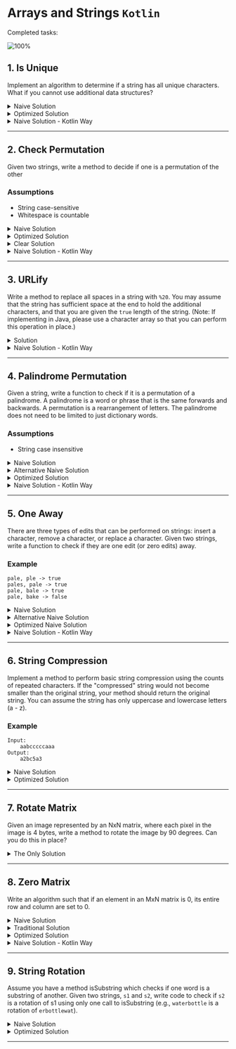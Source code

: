 # Arrays and Strings `Kotlin`

Completed tasks:

![100%](https://progress-bar.dev/100)

## 1. Is Unique

Implement an algorithm to determine if a string has all unique characters. What if you cannot use additional data structures?

<details>
<summary>Naive Solution </summary>

#### Assumptions

- String contains only `ASCII` symbols

#### Complexity

- Time Complexity: `O(N)` - but never exceed number of symbols ```O(min(c, N)) = O(c)```
- Space Complexity: `O(1)`

#### Implementation

   ```kotlin
fun naiveIsUniqueChars(testStr: String): Boolean {
    if (testStr.length > 128) return false

    val used = Array(128) { false }

    for (i in IntRange(0, testStr.length - 1)) {
        val symbolCode = testStr[i].code
        if (used[symbolCode]) {
            return false
        }
        used[symbolCode] = true
    }
    return true
}
   ```

</details>

<details>
<summary>Optimized Solution </summary>

#### Assumptions:

- String contains only `a-z` symbols

#### Complexity

- Time Complexity: `O(N)` - but never exceed number of symbols ```O(min(c, N)) = O(c)```
- Space Complexity: `O(1)`

#### Implementation

   ```kotlin
fun optimizedIsUniqueChars(testStr: String): Boolean {
    if (testStr.length > 26) return false

    var a = 0

    for (i in IntRange(0, testStr.length - 1)) {
        val symbolCode = testStr[i].code - 'a'.code
        if ((a and (1 shl symbolCode)) > 0) {
            return false
        }

        a = a or (1 shl symbolCode)
    }
    return true
}
   ```

</details>

<details>
<summary>Naive Solution - Kotlin Way</summary>

#### Complexity

- Time Complexity: `O(N)`
- Space Complexity: `O(1)`

#### Implementation

   ```kotlin
fun URlifyKotlinWay(str: String): String = str.replace(" ", "%20")
   ```

</details>
<hr/>

## 2. Check Permutation

Given two strings, write a method to decide if one is a permutation of the other

### Assumptions

- String case-sensitive
- Whitespace is countable

<details>
<summary>Naive Solution </summary>

#### Complexity

- Time Complexity: `O(N)`

- Space Complexity: `O(N)`

#### Implementation

   ```kotlin
fun naiveCheckPermutation(first: String, second: String): Boolean {
    if (first.length != second.length) {
        return false
    }

    val counter = HashMap<Int, Int>()

    for (i in IntRange(0, first.length - 1)) {
        val symbolCode = first[i].code

        counter[symbolCode] = (counter[symbolCode] ?: 0) + 1
    }

    val secondCounter = HashMap<Int, Int>()

    for (i in IntRange(0, first.length - 1)) {
        val symbolCode = second[i].code

        secondCounter[symbolCode] = (secondCounter[symbolCode] ?: 0) + 1
    }

    for ((key, value) in counter) {
        if (secondCounter[key] != value) {
            return false
        }
    }

    return true
}
   ```

</details>

<details>
<summary>Optimized Solution</summary>

#### Complexity

- Time Complexity: `O(N)`

- Space Complexity: `O(N)`

#### Implementation

   ```kotlin
fun optimizedCheckPermutation(first: String, second: String): Boolean {
    if (first.length != second.length) {
        return false
    }

    val counter = HashMap<Int, Int>()

    for (i in IntRange(0, first.length - 1)) {
        val symbolCode = first[i].code

        counter[symbolCode] = (counter[symbolCode] ?: 0) + 1
    }

    for (i in IntRange(0, first.length - 1)) {
        val symbolCode = second[i].code

        if ((counter[symbolCode] ?: 0) == 0) {
            return false
        }
        counter[symbolCode] = counter[symbolCode]!! - 1
    }

    return true
}
   ```

</details>

<details>
<summary>Clear Solution</summary>

#### Complexity

- Time Complexity: `O(N log N)`

- Space Complexity: `O(1)`

#### Implementation

   ```kotlin
fun clearCheckPermutation(first: String, second: String): Boolean {
    if (first.length != second.length) {
        return false
    }

    val firstSorted = first.toCharArray()
    val secondSorted = first.toCharArray()
    firstSorted.sort()
    secondSorted.sort()

    for (i in IntRange(0, first.length - 1)) {
        if (firstSorted[i] != secondSorted[i]) {
            return false
        }
    }

    return true
}
   ```

</details>

<details>
<summary>Naive Solution - Kotlin Way</summary>

#### Complexity

- Time Complexity: `O(N)`

- Space Complexity: `O(N)`

#### Implementation

   ```kotlin
fun checkPermutationKotlinWay(first: String, second: String): Boolean = first.toCharArray().toTypedArray().groupingBy { it }.eachCount() ==
        second.toCharArray().toTypedArray().groupingBy { it }.eachCount()
   ```

</details>

<hr/>

## 3. URLify

Write a method to replace all spaces in a string with `%20`. You may assume that the string has sufficient space at the end to hold the
additional characters, and that you are given the `true` length of the string. (Note: If implementing in Java, please use a character array
so that you can perform this operation in place.)


<details>
<summary>Solution</summary>

#### Complexity

- Time Complexity: `O(N)`

- Space Complexity: `O(1)`

#### Implementation

   ```kotlin
fun inplaceURlify(chars: CharArray, length: Int): CharArray {
    var whitespaceCounter = 0
    for (i in IntRange(0, length - 1)) {
        if (chars[i] == ' ') {
            ++whitespaceCounter
        }
    }
    if (whitespaceCounter == 0) {
        return chars
    }

    val replacedBy = "%20".toCharArray()
    var newLength = length + whitespaceCounter * 2 - 1
    var i = length - 1
    while (i >= 0) {
        if (chars[i] == ' ') {
            for (j in IntRange(0, replacedBy.size - 1).reversed()) {
                chars[newLength - j] = replacedBy[replacedBy.size - j - 1]
            }
            newLength -= replacedBy.size
        } else {
            chars[newLength] = chars[i]
            newLength -= 1
        }
        --i
    }
    return chars
}
   ```

</details>

<details>
<summary>Naive Solution - Kotlin Way</summary>

#### Complexity

- Time Complexity: `O(N)`

- Space Complexity: `O(1)`

#### Implementation

   ```kotlin
fun URlifyKotlinWay(str: String): String = str.replace(" ", "%20")
   ```

</details>


<hr/>

## 4. Palindrome Permutation

Given a string, write a function to check if it is a permutation of a palindrome. A palindrome is a word or phrase that is the same forwards
and backwards. A permutation is a rearrangement of letters. The palindrome does not need to be limited to just dictionary words.

### Assumptions

- String case insensitive

<details>
<summary>Naive Solution </summary>

#### Complexity

- Time Complexity: `O(N)`

- Space Complexity: `O(1)`

#### Implementation

   ```kotlin
fun naiveIsPalindromePermutation(testStr: String): Boolean {
    val preparedTestString = testStr.lowercase().filter { it != ' ' }.toCharArray()
    val isStrLenEven = preparedTestString.size % 2 == 0
    val charsMap = HashMap<Char, Int>()
    preparedTestString.forEach {
        charsMap[it] = (charsMap[it] ?: 0) + 1
    }

    var hasOddNumberOfChars = false
    for (value in charsMap.values) {
        if (value % 2 != 0) {
            if (hasOddNumberOfChars || isStrLenEven) {
                return false
            }
            hasOddNumberOfChars = true
        }
    }
    return true
}
   ```

</details>

<details>
<summary>Alternative Naive Solution </summary>

#### Complexity

- Time Complexity: `O(N)`

- Space Complexity: `O(1)`

#### Implementation

   ```kotlin
fun alternativeNaiveIsPalindromePermutation(testStr: String): Boolean {
    val charsMap = HashMap<Char, Int>()
    var countOdd = 0
    testStr.lowercase().toCharArray().filter { it != ' ' }.forEach {
        charsMap[it] = (charsMap[it] ?: 0) + 1
        if (charsMap[it]!! % 2 == 1) {
            ++countOdd
        } else {
            --countOdd
        }
    }

    return countOdd <= 1
}
   ```

</details>

<details>
<summary>Optimized Solution</summary>

#### Complexity

- Time Complexity: `O(N)`

- Space Complexity: `O(1)`

#### Implementation

   ```kotlin
fun optimizedIsPalindromePermutation(testStr: String): Boolean {
    val bitVector = createBitVector(testStr)
    return bitVector == 0 || checkExactlyOneBitSet(bitVector)
}

fun createBitVector(testStr: String): Int {
    var bitVector = 0
    for (char in testStr.toCharArray()) {
        val x = getCharNumber(char)
        bitVector = toggle(bitVector, x)
    }
    return bitVector
}

fun getCharNumber(char: Char): Int {
    return char.toLowerCase().code - 'a'.code
}

fun toggle(bitVector: Int, index: Int): Int {
    if (index < 0) return bitVector

    val mask = 1.shl(index)

    return if ((bitVector.and(mask)) == 0) {
        bitVector.or(mask)
    } else {
        bitVector.and(mask.inv())
    }
}

fun checkExactlyOneBitSet(bitVector: Int): Boolean {
    return bitVector.and(bitVector - 1) == 0
}
   ```

</details>

<details>
<summary>Naive Solution - Kotlin Way</summary>

#### Complexity

- Time Complexity: `O(N)`

- Space Complexity: `O(1)`

#### Implementation

   ```kotlin
fun isPalindromePermutationKotlinWay(testStr: String): Boolean {
    val preparedTestString = testStr.lowercase().filter { it != ' ' }.toCharArray()
    val charsMap = preparedTestString.toTypedArray().groupingBy { it }.eachCount()

    return charsMap.values.filter { it % 2 != 0 }.count() <= 1
}
   ```

</details>

<hr/>

## 5. One Away

There are three types of edits that can be performed on strings: insert a character, remove a character, or replace a character. Given two
strings, write a function to check if they are one edit (or zero edits) away.

### Example

```
pale, ple -> true
pales, pale -> true
pale, bale -> true
pale, bake -> false
```

<details>
<summary>Naive Solution</summary>

#### Complexity

- Time Complexity: `O(N)`

- Space Complexity: `O(1)`

#### Implementation

   ```kotlin
enum class SKIP {
    FIRST, SECOND, BOTH
}

fun naiveOneWay(first: String, second: String): Boolean {
    val lenDif = first.length - second.length
    if (abs(lenDif) > 1) {
        return false
    }
    val availableSkip = when (lenDif) {
        1 -> SKIP.FIRST
        -1 -> SKIP.SECOND
        else -> SKIP.BOTH
    }

    var skipUsed = false
    var firstIndex = 0
    var secondIndex = 0
    while (firstIndex < first.length && secondIndex < second.length) {

        if (first[firstIndex] != second[secondIndex]) {
            if (skipUsed) {
                return false
            }
            skipUsed = true

            when (availableSkip) {
                SKIP.BOTH -> {
                    ++firstIndex
                    ++secondIndex
                }
                SKIP.FIRST -> ++firstIndex
                SKIP.SECOND -> ++secondIndex
            }
        } else {
            ++firstIndex
            ++secondIndex
        }
    }

    return true
}
   ```

</details>

<details>
<summary>Alternative Naive Solution </summary>

#### Complexity

- Time Complexity: `O(N)`

- Space Complexity: `O(1)`

#### Implementation

   ```kotlin
fun alternativeNaiveOneWay(first: String, second: String): Boolean {
    return when {
        first.length == second.length -> {
            oneEditReplace(first, second)
        }
        first.length + 1 == second.length -> {
            oneEditInsert(first, second)
        }
        first.length - 1 == second.length -> {
            oneEditInsert(second, first)
        }
        else -> false
    }
}

fun oneEditReplace(first: String, second: String): Boolean {
    var foundDifference = false
    var i = 0
    while (i < first.length) {
        if (first[i] != second[i]) {
            if (foundDifference) {
                return false
            }
        }

        foundDifference = true
        ++i
    }

    return true
}

fun oneEditInsert(first: String, second: String): Boolean {
    var firstIndex = 0
    var secondIndex = 0

    while (secondIndex < second.length && firstIndex < first.length) {
        if (first[firstIndex] != second[secondIndex]) {
            if (firstIndex != secondIndex) {
                return false
            }

            ++secondIndex
        } else {
            ++firstIndex
            ++secondIndex
        }
    }
    return true
}
   ```

</details>

<details>
<summary>Optimized Naive Solution</summary>

#### Complexity

- Time Complexity: `O(N)`

- Space Complexity: `O(1)`

#### Implementation

   ```kotlin
fun optimizedOneWay(first: String, second: String): Boolean {
    if (abs(first.length - second.length) > 1) {
        return false
    }

    val smallestStr = if (first.length < second.length) first else second
    val biggestStr = if (first.length < second.length) second else first

    var foundDifference = false
    var firstIndex = 0
    var secondIndex = 0
    while (firstIndex < first.length && secondIndex < second.length) {

        if (smallestStr[firstIndex] != biggestStr[secondIndex]) {
            if (foundDifference) {
                return false
            }
            foundDifference = true

            if (smallestStr.length == biggestStr.length) {
                ++firstIndex
            }
        } else {
            ++firstIndex
        }
        ++secondIndex
    }

    return true
}
   ```

</details>

<details>
<summary>Naive Solution - Kotlin Way</summary>

#### Complexity

- Time Complexity: `O(N)`

- Space Complexity: `O(1)`

#### Implementation

   ```kotlin
fun oneWayKotlinWay(first: String, second: String): Boolean {
    val intersection = first.toCharArray().toSet().intersect(second.toCharArray().toSet())
    return abs(intersection.size - first.length) <= 1
}
   ```

</details>

<hr/>

## 6. String Compression

Implement a method to perform basic string compression using the counts of repeated characters. If the "compressed" string would not become
smaller than the original string, your method should return the original string. You can assume the string has only uppercase and lowercase
letters (a - z).

### Example

```
Input:
    aabcccccaaa
Output:
    a2bc5a3
```

<details>
<summary>Naive Solution</summary>

#### Complexity

- Time Complexity: `O(N)`

- Space Complexity: `O(1)`

#### Implementation

   ```kotlin
fun naiveStringCompression(toCompression: String): String {
    val length = toCompression.length

    var i = 0
    val stringBuilder = StringBuilder()
    var counter = 1
    while (i < length) {
        val c = toCompression[i]

        if (i + 1 == length || toCompression[i + 1] != c) {
            stringBuilder.append(c)
            stringBuilder.append(counter)
            counter = 1
        } else {
            ++counter
        }

        ++i
    }
    val compressed = stringBuilder.toString()
    return if (compressed.length < toCompression.length) compressed else toCompression
}
   ```

</details>

<details>
<summary>Optimized Solution</summary>

#### Complexity

- Time Complexity: `O(N)`

- Space Complexity: `O(1)`

#### Implementation

   ```kotlin
fun optimizedStringCompression(toCompression: String): String {
    val finalLength = countCompression(toCompression)
    if (finalLength >= toCompression.length) {
        return toCompression
    }

    val compressed = StringBuilder(finalLength)
    var countConsecutive = 0
    var i = 0
    while (i < toCompression.length) {
        ++countConsecutive
        if (i + 1 >= toCompression.length || toCompression[i] != toCompression[i + 1]) {
            compressed.append(toCompression[i])
            compressed.append(countConsecutive)
            countConsecutive = 0
        }
        ++i
    }
    return compressed.toString()
}

/***
 * Count compression size
 */
fun countCompression(toCompression: String): Int {
    var compressedLength = 0
    var countConsecutive = 0
    var i = 0
    while (i < toCompression.length) {
        ++countConsecutive
        if (i + 1 >= toCompression.length || toCompression[i] != toCompression[i + 1]) {
            compressedLength += 1 + compressedLength.toString().length
            countConsecutive = 0
        }
        ++i
    }
    return compressedLength
}
   ```

</details>

<hr/>

## 7. Rotate Matrix

Given an image represented by an NxN matrix, where each pixel in the image is 4 bytes, write a method to rotate the image by 90 degrees. Can
you do this in place?

<details>
<summary>The Only Solution</summary>

#### Complexity

- Time Complexity: `O(N^2)`

- Space Complexity: `O(1)`

#### Implementation

   ```kotlin
fun rotateMatrix(matrix: Array<Array<Int>>): Array<Array<Int>> {

    var layer = 0
    val n = matrix.size
    while (layer < n / 2) {
        val first = layer
        val last = n - 1 - layer

        var i = first
        while (i < last) {
            val offset = i - first
            val topLeft = matrix[first][i]

            matrix[first][i] = matrix[last-offset][first]
            matrix[last-offset][first] = matrix[last][last-offset]
            matrix[last][last-offset] = matrix[i][last]
            matrix[i][last] = topLeft

            ++i
        }

        ++layer
    }


    return matrix
}
   ```

</details>

<hr/>

## 8. Zero Matrix

Write an algorithm such that if an element in an MxN matrix is 0, its entire row and column are set to 0.

<details>
<summary>Naive Solution</summary>

#### Complexity

- Time Complexity: `O(MN)` - In the book we 

- Space Complexity: `O(M+N)`

#### Implementation

   ```kotlin
fun naiveZeroMatrix(matrix: Array<Array<Int>>): Array<Array<Int>> {

    val rows = hashSetOf<Int>()
    val columns = hashSetOf<Int>()

    var i = 0
    while (i < matrix.size) {

        val row = matrix[i]
        var j = 0
        while (j < row.size) {

            if (row[j] == 0) {
                rows.add(i)
                columns.add(j)
            }
            ++j
        }
        ++i
    }

    rows.forEach {
        nullifyRow(matrix, it)
    }

    columns.forEach {
        nullifyColumn(matrix, it)
    }

    return matrix
}
   ```

</details>

<details>
<summary>Traditional Solution</summary>

#### Complexity

- Time Complexity: `O(MN)` - In the book we

- Space Complexity: `O(M+N)`

#### Implementation

   ```kotlin
fun traditionalZeroMatrix(matrix: Array<Array<Int>>): Array<Array<Int>> {
    val row = Array(matrix.size) { false }
    val column = Array(matrix[0].size) { false }

    var i = 0
    while (i < matrix.size) {
        var j = 0
        while (j < matrix[0].size) {
            if (matrix[i][j] == 0) {
                row[i] = true
                column[j] = true
            }
            ++j
        }
        ++i
    }

    i = 0
    while (i < matrix.size) {
        if (row[i]) {
            nullifyRow(matrix, i)
        }
        ++i
    }

    i = 0
    while (i < matrix[0].size) {
        if (column[i]) {
            nullifyColumn(matrix, i)
        }
        ++i
    }

    return matrix
}
   ```
</details>

<details>
<summary>Optimized Solution</summary>

#### Complexity

- Time Complexity: `O(MN)` - In the book we

- Space Complexity: `O(M+N)`

#### Implementation

   ```kotlin
fun optimizedZeroMatrix(matrix: Array<Array<Int>>): Array<Array<Int>> {
    var rowHasZero = false
    var columnHasZero = false

    var i = 0
    while (i < matrix[0].size) {
        if (matrix[0][i] == 0) {
            rowHasZero = true
            break
        }
        ++i
    }

    i = 0
    while (i < matrix.size) {
        if (matrix[i][0] == 0) {
            columnHasZero = true
            break
        }
        ++i
    }


    i = 1
    while (i < matrix.size) {
        var j = 0
        while (j < matrix[0].size) {
            if (matrix[i][j] == 0) {
                matrix[i][0] = 0
                matrix[0][j] = 0
            }
            ++j
        }
        ++i
    }

    i = 1
    while (i < matrix.size) {
        if (matrix[i][0] == 0) {
            nullifyRow(matrix, i)
        }
        ++i
    }

    i = 1
    while (i < matrix[0].size) {
        if (matrix[0][i] == 0) {
            nullifyColumn(matrix, i)
        }
        ++i
    }

    if (rowHasZero) {
        nullifyRow(matrix, 0)
    }

    if (columnHasZero) {
        nullifyColumn(matrix, 0)
    }

    return matrix
}
   ```

</details>

<details>
<summary>Naive Solution - Kotlin Way</summary>

#### Complexity

- Time Complexity: `O(MN)`

- Space Complexity: `O(M+N)`

#### Implementation

   ```kotlin
fun zeroMatrixKotlinWay(matrix: Array<Array<Int>>): Array<Array<Int>> {

    val rows = hashSetOf<Int>()
    val columns = hashSetOf<Int>()

    matrix.mapIndexed { rowId, row ->
        row.mapIndexed { columnId, value ->
            if(value == 0){
                rows.add(rowId)
                columns.add(columnId)
            }
        }
    }

    rows.forEach {
        nullifyRow(matrix, it)
    }

    columns.forEach {
        nullifyColumn(matrix, it)
    }

    return matrix
}
   ```

</details>

<hr/>

## 9. String Rotation

Assume you have a method isSubstring which checks if one word is a substring of another. Given two strings, `s1` and `s2`, write code to check
if `s2` is a rotation of s1 using only one call to isSubstring (e.g., `waterbottle` is a rotation of `erbottlewat`).

<details>
<summary>Naive Solution</summary>

#### Complexity

- Time Complexity: `O(N)`

- Space Complexity: `O(1)`

#### Implementation

   ```kotlin
fun naiveIsStringRotation(first: String, second: String): Boolean {
    if (first.length != second.length || first.isEmpty() || second.isEmpty()) {
        return false
    }
    var i = 0
    var j = 0
    var startSequence = -1
    while (i < second.length) {
        if(first[i] == second[j]){
            ++j
            if(startSequence==-1){
                startSequence = i
            }
        }  else if(startSequence!= -1){
            startSequence = -1
        }
        ++i
    }
    if(startSequence != -1) {
        if(first.substring(0, startSequence) == second.substring(second.length-startSequence, second.length)){
            return true
        }
    }
    return false
}
   ```

</details>

<details>
<summary>Optimized Solution</summary>

#### Complexity

- Time Complexity: `O(N)`

- Space Complexity: `O(N)` - N is just because we need to create new string with double length of first

#### Implementation

   ```kotlin
fun optimizedIsStringRotation(first: String, second: String): Boolean {
    if (first.length == second.length && first.isNotEmpty()) {
        return (first + first).contains(second)
    }
    return false
}
   ```
</details>

<hr/>
